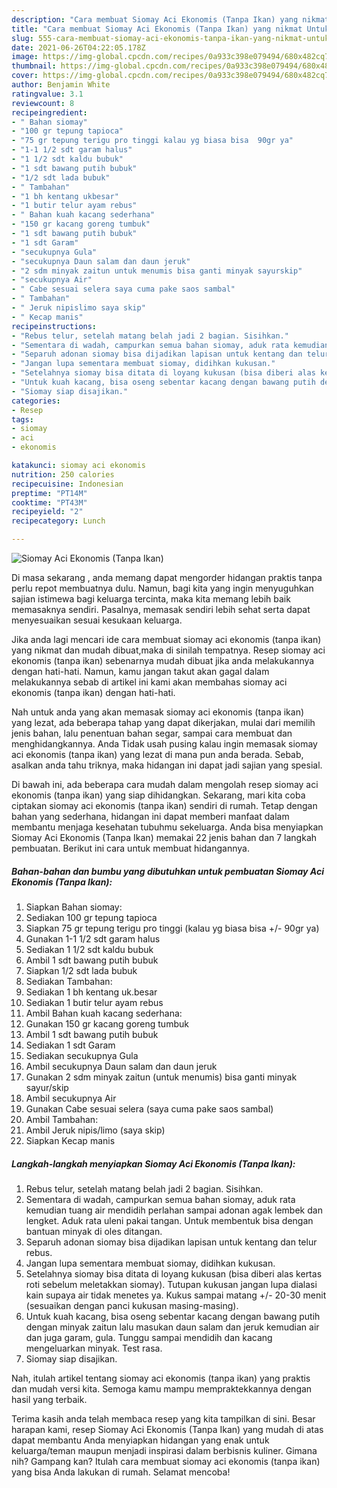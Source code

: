 ```yaml
---
description: "Cara membuat Siomay Aci Ekonomis (Tanpa Ikan) yang nikmat Untuk Jualan"
title: "Cara membuat Siomay Aci Ekonomis (Tanpa Ikan) yang nikmat Untuk Jualan"
slug: 555-cara-membuat-siomay-aci-ekonomis-tanpa-ikan-yang-nikmat-untuk-jualan
date: 2021-06-26T04:22:05.178Z
image: https://img-global.cpcdn.com/recipes/0a933c398e079494/680x482cq70/siomay-aci-ekonomis-tanpa-ikan-foto-resep-utama.jpg
thumbnail: https://img-global.cpcdn.com/recipes/0a933c398e079494/680x482cq70/siomay-aci-ekonomis-tanpa-ikan-foto-resep-utama.jpg
cover: https://img-global.cpcdn.com/recipes/0a933c398e079494/680x482cq70/siomay-aci-ekonomis-tanpa-ikan-foto-resep-utama.jpg
author: Benjamin White
ratingvalue: 3.1
reviewcount: 8
recipeingredient:
- " Bahan siomay"
- "100 gr tepung tapioca"
- "75 gr tepung terigu pro tinggi kalau yg biasa bisa  90gr ya"
- "1-1 1/2 sdt garam halus"
- "1 1/2 sdt kaldu bubuk"
- "1 sdt bawang putih bubuk"
- "1/2 sdt lada bubuk"
- " Tambahan"
- "1 bh kentang ukbesar"
- "1 butir telur ayam rebus"
- " Bahan kuah kacang sederhana"
- "150 gr kacang goreng tumbuk"
- "1 sdt bawang putih bubuk"
- "1 sdt Garam"
- "secukupnya Gula"
- "secukupnya Daun salam dan daun jeruk"
- "2 sdm minyak zaitun untuk menumis bisa ganti minyak sayurskip"
- "secukupnya Air"
- " Cabe sesuai selera saya cuma pake saos sambal"
- " Tambahan"
- " Jeruk nipislimo saya skip"
- " Kecap manis"
recipeinstructions:
- "Rebus telur, setelah matang belah jadi 2 bagian. Sisihkan."
- "Sementara di wadah, campurkan semua bahan siomay, aduk rata kemudian tuang air mendidih perlahan sampai adonan agak lembek dan lengket. Aduk rata uleni pakai tangan. Untuk membentuk bisa dengan bantuan minyak di oles ditangan."
- "Separuh adonan siomay bisa dijadikan lapisan untuk kentang dan telur rebus."
- "Jangan lupa sementara membuat siomay, didihkan kukusan."
- "Setelahnya siomay bisa ditata di loyang kukusan (bisa diberi alas kertas roti sebelum meletakkan siomay). Tutupan kukusan jangan lupa dialasi kain supaya air tidak menetes ya. Kukus sampai matang +/- 20-30 menit (sesuaikan dengan panci kukusan masing-masing)."
- "Untuk kuah kacang, bisa oseng sebentar kacang dengan bawang putih dengan minyak zaitun lalu masukan daun salam dan jeruk kemudian air dan juga garam, gula. Tunggu sampai mendidih dan kacang mengeluarkan minyak. Test rasa."
- "Siomay siap disajikan."
categories:
- Resep
tags:
- siomay
- aci
- ekonomis

katakunci: siomay aci ekonomis 
nutrition: 250 calories
recipecuisine: Indonesian
preptime: "PT14M"
cooktime: "PT43M"
recipeyield: "2"
recipecategory: Lunch

---
```



![Siomay Aci Ekonomis (Tanpa Ikan)](https://img-global.cpcdn.com/recipes/0a933c398e079494/680x482cq70/siomay-aci-ekonomis-tanpa-ikan-foto-resep-utama.jpg)

Di masa  sekarang , anda memang dapat mengorder hidangan praktis tanpa perlu repot membuatnya dulu. Namun, bagi kita yang ingin menyuguhkan sajian istimewa bagi keluarga tercinta, maka kita memang lebih baik memasaknya sendiri. Pasalnya, memasak sendiri lebih sehat serta dapat menyesuaikan sesuai kesukaan keluarga.

Jika anda lagi mencari ide cara membuat siomay aci ekonomis (tanpa ikan) yang nikmat dan mudah dibuat,maka di sinilah tempatnya. Resep siomay aci ekonomis (tanpa ikan)  sebenarnya mudah dibuat jika anda melakukannya dengan hati-hati. Namun, kamu jangan takut akan gagal dalam melakukannya 
sebab di artikel ini kami akan membahas siomay aci ekonomis (tanpa ikan) dengan hati-hati.  



Nah untuk anda yang akan memasak siomay aci ekonomis (tanpa ikan) yang lezat, ada beberapa tahap yang dapat dikerjakan, mulai dari memilih jenis bahan, lalu penentuan bahan segar, sampai cara membuat dan menghidangkannya. Anda Tidak usah pusing kalau ingin memasak siomay aci ekonomis (tanpa ikan) yang lezat di mana pun anda berada. Sebab, asalkan anda  tahu triknya, maka hidangan ini dapat jadi sajian yang spesial.

Di bawah ini, ada beberapa cara mudah dalam mengolah resep siomay aci ekonomis (tanpa ikan) yang siap dihidangkan. Sekarang, mari kita coba ciptakan siomay aci ekonomis (tanpa ikan) sendiri di rumah. Tetap dengan bahan yang sederhana, hidangan ini dapat memberi manfaat dalam membantu menjaga kesehatan tubuhmu sekeluarga. Anda bisa menyiapkan Siomay Aci Ekonomis (Tanpa Ikan) memakai 22 jenis bahan dan 7 langkah pembuatan. Berikut ini cara untuk membuat hidangannya.

<!--inarticleads1-->

##### Bahan-bahan dan bumbu yang dibutuhkan untuk pembuatan Siomay Aci Ekonomis (Tanpa Ikan):

1. Siapkan  Bahan siomay:
1. Sediakan 100 gr tepung tapioca
1. Siapkan 75 gr tepung terigu pro tinggi (kalau yg biasa bisa +/- 90gr ya)
1. Gunakan 1-1 1/2 sdt garam halus
1. Sediakan 1 1/2 sdt kaldu bubuk
1. Ambil 1 sdt bawang putih bubuk
1. Siapkan 1/2 sdt lada bubuk
1. Sediakan  Tambahan:
1. Sediakan 1 bh kentang uk.besar
1. Sediakan 1 butir telur ayam rebus
1. Ambil  Bahan kuah kacang sederhana:
1. Gunakan 150 gr kacang goreng tumbuk
1. Ambil 1 sdt bawang putih bubuk
1. Sediakan 1 sdt Garam
1. Sediakan secukupnya Gula
1. Ambil secukupnya Daun salam dan daun jeruk
1. Gunakan 2 sdm minyak zaitun (untuk menumis) bisa ganti minyak sayur/skip
1. Ambil secukupnya Air
1. Gunakan  Cabe sesuai selera (saya cuma pake saos sambal)
1. Ambil  Tambahan:
1. Ambil  Jeruk nipis/limo (saya skip)
1. Siapkan  Kecap manis




<!--inarticleads2-->

##### Langkah-langkah menyiapkan Siomay Aci Ekonomis (Tanpa Ikan):

1. Rebus telur, setelah matang belah jadi 2 bagian. Sisihkan.
1. Sementara di wadah, campurkan semua bahan siomay, aduk rata kemudian tuang air mendidih perlahan sampai adonan agak lembek dan lengket. Aduk rata uleni pakai tangan. Untuk membentuk bisa dengan bantuan minyak di oles ditangan.
1. Separuh adonan siomay bisa dijadikan lapisan untuk kentang dan telur rebus.
1. Jangan lupa sementara membuat siomay, didihkan kukusan.
1. Setelahnya siomay bisa ditata di loyang kukusan (bisa diberi alas kertas roti sebelum meletakkan siomay). Tutupan kukusan jangan lupa dialasi kain supaya air tidak menetes ya. Kukus sampai matang +/- 20-30 menit (sesuaikan dengan panci kukusan masing-masing).
1. Untuk kuah kacang, bisa oseng sebentar kacang dengan bawang putih dengan minyak zaitun lalu masukan daun salam dan jeruk kemudian air dan juga garam, gula. Tunggu sampai mendidih dan kacang mengeluarkan minyak. Test rasa.
1. Siomay siap disajikan.




Nah, itulah artikel tentang  siomay aci ekonomis (tanpa ikan)  yang praktis dan mudah versi kita. Semoga kamu mampu mempraktekkannya dengan hasil yang terbaik. 

Terima kasih anda telah membaca resep yang kita tampilkan di sini. Besar harapan kami, resep  Siomay Aci Ekonomis (Tanpa Ikan) yang mudah di atas dapat membantu Anda menyiapkan hidangan yang enak untuk keluarga/teman maupun menjadi inspirasi dalam berbisnis kuliner. Gimana nih? Gampang kan? Itulah cara membuat siomay aci ekonomis (tanpa ikan) yang bisa Anda lakukan di rumah. Selamat mencoba!

